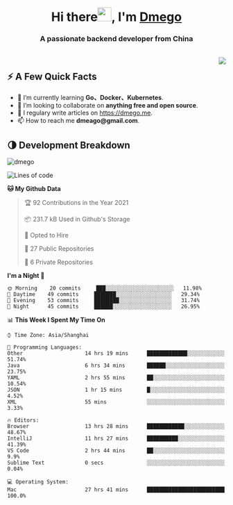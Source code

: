 <h1 align="center">Hi there<img src="https://cdn.jsdelivr.net/gh/dmego/images/img/Hi.gif" height="32" />, I'm <a href="https://i.dmego.me/" target="_blank"> Dmego </a> </h1>
<h3 align="center">A passionate backend developer from China</h3>
</br>

<img align="right" src="https://github-readme-stats.vercel.app/api?username=dmego&show_icons=true" />

## ⚡️ A Few Quick Facts

<ul>
    <li> 🌱 I’m currently learning <strong>Go、Docker、Kubernetes</strong>.</li>
    <li> 👯 I’m looking to collaborate on <strong>anything free and open source</strong>.</li>
    <li>📝 I regulary write articles on <a href="https://dmego.me">https://dmego.me</a>.</li>
    <li>📫 How to reach me <strong>dmeago@gmail.com</strong>.</li>
</ul>

## 🌗 Development Breakdown

<img src="https://komarev.com/ghpvc/?username=dmego" alt="dmego" />

<!--START_SECTION:waka-->
![Lines of code](https://img.shields.io/badge/From%20Hello%20World%20I%27ve%20Written-228007%20lines%20of%20code-blue)

**🐱 My Github Data** 

> 🏆 92 Contributions in the Year 2021
 > 
> 📦 231.7 kB Used in Github's Storage 
 > 
> 💼 Opted to Hire
 > 
> 📜 27 Public Repositories 
 > 
> 🔑 6 Private Repositories  
 > 
**I'm a Night 🦉** 

```text
🌞 Morning    20 commits     ███░░░░░░░░░░░░░░░░░░░░░░   11.98% 
🌆 Daytime    49 commits     ███████░░░░░░░░░░░░░░░░░░   29.34% 
🌃 Evening    53 commits     ████████░░░░░░░░░░░░░░░░░   31.74% 
🌙 Night      45 commits     ██████░░░░░░░░░░░░░░░░░░░   26.95%

```


📊 **This Week I Spent My Time On** 

```text
⌚︎ Time Zone: Asia/Shanghai

💬 Programming Languages: 
Other                    14 hrs 19 mins      █████████████░░░░░░░░░░░░   51.74% 
Java                     6 hrs 34 mins       ██████░░░░░░░░░░░░░░░░░░░   23.75% 
YAML                     2 hrs 55 mins       ██░░░░░░░░░░░░░░░░░░░░░░░   10.54% 
JSON                     1 hr 15 mins        █░░░░░░░░░░░░░░░░░░░░░░░░   4.52% 
XML                      55 mins             ░░░░░░░░░░░░░░░░░░░░░░░░░   3.33%

🔥 Editors: 
Browser                  13 hrs 28 mins      ████████████░░░░░░░░░░░░░   48.67% 
IntelliJ                 11 hrs 27 mins      ██████████░░░░░░░░░░░░░░░   41.39% 
VS Code                  2 hrs 44 mins       ██░░░░░░░░░░░░░░░░░░░░░░░   9.9% 
Sublime Text             0 secs              ░░░░░░░░░░░░░░░░░░░░░░░░░   0.04%

💻 Operating System: 
Mac                      27 hrs 41 mins      █████████████████████████   100.0%

```


<!--END_SECTION:waka-->
